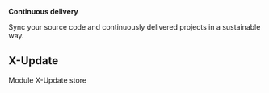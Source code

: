 **Continuous delivery**

Sync your source code and continuously delivered projects in a sustainable way.

## X-Update

Module X-Update store